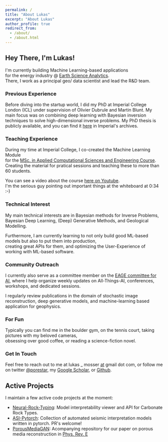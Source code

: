 ```yaml
---
permalink: /
title: "About Lukas"
excerpt: "About Lukas"
author_profile: true
redirect_from: 
  - /about/
  - /about.html
---
```



## Hey There, I'm Lukas!

I'm currently building Machine Learning-based applications  
for the energy industry @ [Earth Science Analytics](https://earthanalytics.ai).   
There, I work as a principal geo/ data scientist and lead the R&D team.

### Previous Experience
Before diving into the startup world, I did my PhD at Imperial College London (ICL) under supervision of Olivier Dubrule and Martin Blunt. 
My main focus was on combining deep learning with Bayesian inversion techniques to solve high-dimensional inverse problems. 
My PhD thesis is publicly available, and you can find it [here](https://spiral.imperial.ac.uk/handle/10044/1/80165) in Imperial's archives.

### Teaching Experience
During my time at Imperial College, I co-created the Machine Learning Module  
for the [MSc. in Applied Computational Sciences and Engineering Course](https://www.imperial.ac.uk/study/pg/earth-science/computational-science/#:~:text=Apply%20now-,Overview,novel%20science%20and%20engineering%20approaches.).
Creating the material for pratical sessions and teaching these to more than 60 students.

You can see a video about the course [here on Youtube](https://www.youtube.com/watch?v=m9a0YU2IdUU).  
I'm the serious guy pointing out important things at the whiteboard at 0:34 :-)

### Technical Interest
My main technical interests are in Bayesian methods for Inverse Problems,  
Bayesian Deep Learning, (Deep) Generative Methods, and Geological Modelling.  

Furthermore, I am currently learning to not only build good ML-based models but also to put them into production,  
creating great APIs for them, and optimizing the User-Experience of working with ML-based software.  

### Community Outreach
I currently also serve as a committee member on the [EAGE committee for AI](https://eage.org/communities/artificial-intelligence-community/),
where I help organize weekly updates on All-Things-AI, conferences, workshops, and dedicated sessions.

I regularly review publications in the domain of stochastic image reconstruction, 
deep generative models, and machine-learning based application for geophysics.

### For Fun
Typically you can find me in the boulder gym, on the tennis court, taking pictures with my beloved cameras,  
obsessing over good coffee, or reading a science-fiction novel.  

### Get In Touch
Feel free to reach out to me at lukas _ mosser [at]() gmail dot com, 
or follow me on twitter [@porestar](https://twitter.com/porestar), my [Google Scholar](https://scholar.google.at/citations?user=y0R9snMAAAAJ&hl=de), or [Github](https://github.com/lukasmosser).


Active Projects
------
I maintain a few active code projects at the moment:
- [Neural-Rock-Typing](http://www.github.com/lukasmosser/neural_rock_typing): Model interpretability viewer and API for Carbonate Rock Types.
- [ASI-Pytorch](https://www.github.com/lukasmosser/asi-pytorch): Collection of automated seismic interpretation models written in pytorch. PR's welcome!
- [PorousMediaGAN](https://github.com/LukasMosser/PorousMediaGan): Acompanying repository for our paper on porous media reconstruction in [Phys. Rev. E](https://journals.aps.org/pre/abstract/10.1103/PhysRevE.96.043309)

